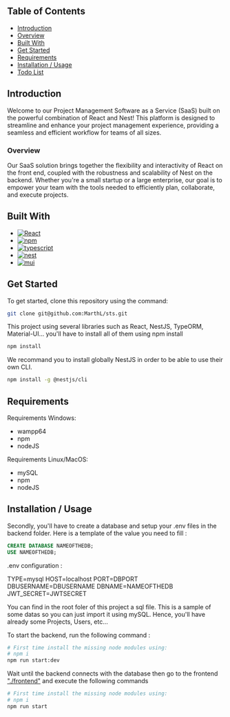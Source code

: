 ## Table of Contents

- [Introduction](#introduction)
- [Overview](#overview)
- [Built With](#built-with)
- [Get Started](#get-started)
- [Requirements](#requirements)
- [Installation / Usage](#installation-usage)
- [Todo List](#todo-list)


## Introduction <a name="Intro"></a>

Welcome to our Project Management Software as a Service (SaaS) built on the powerful combination of React and Nest! This platform is designed to streamline and enhance your project management experience, providing a seamless and efficient workflow for teams of all sizes.

### Overview <a name="Overview"></a>

Our SaaS solution brings together the flexibility and interactivity of React on the front end, coupled with the robustness and scalability of Nest on the backend. Whether you're a small startup or a large enterprise, our goal is to empower your team with the tools needed to efficiently plan, collaborate, and execute projects.

## Built With <a name="Built-With"></a>

* [![React][React.js]][React-url]
* [![npm][npm.js]][npm-url]
* [![typescript][typescript.js]][typescript-url]
* [![nest][nest.js]][nest-url]
* [![mui][mui.js]][mui-url]


## Get Started <a name="GetStarted"></a>

To get started, clone this repository using the command:
````sh
git clone git@github.com:MarthL/sts.git
````

This project using several libraries such as React, NestJS, TypeORM, Material-UI... you'll have to install all of them using npm install

````sh
npm install
````

We recommand you to install globally NestJS in order to be able to use their own CLI.

````sh
npm install -g @nestjs/cli
````

## Requirements <a name="requirements"></a>

Requirements Windows:
- wampp64
- npm
- nodeJS

Requirements Linux/MacOS:
- mySQL
- npm
- nodeJS

## Installation / Usage <a name="Installation/Usage"></a>

Secondly, you'll have to create a database and setup your .env files in the backend folder. Here is a template of the value you need to fill :

```SQL
CREATE DATABASE NAMEOFTHEDB;
USE NAMEOFTHEDB;
```

.env configuration :

TYPE=mysql
HOST=localhost
PORT=DBPORT
DBUSERNAME=DBUSERNAME
DBNAME=NAMEOFTHEDB
JWT_SECRET=JWTSECRET

You can find in the root foler of this project a sql file. This is a sample of some datas so you can just import it using mySQL. Hence, you'll have already some Projects, Users, etc...

To start the backend, run the following command :  

```sh
# First time install the missing node modules using:
# npm i
npm run start:dev
```

Wait until the backend connects with the database then go to the frontend ["./frontend"](./frontend)
and execute the following commands

```sh
# First time install the missing node modules using:
# npm i
npm run start
```

[React.js]: https://img.shields.io/badge/React-20232A?style=for-the-badge&logo=react&logoColor=61DAFB
[React-url]: https://reactjs.org/
[npm.js]: https://img.shields.io/npm/v/npm.svg?logo=npm
[npm-url]: https://www.npmjs.com/
[typescript.js]: https://badgen.net/badge/-/TypeScript?icon=typescript&label&labelColor=blue&color=555555
[typescript-url]: https://www.typescriptlang.org/
[nest.js]: https://img.shields.io/badge/NestJs-FF0000
[nest-url]: https://nestjs.com/
[mui.js]: https://img.shields.io/badge/MUI_Material_UI-007FFF
[mui-url]: https://mui.com/material-ui/getting-started/

